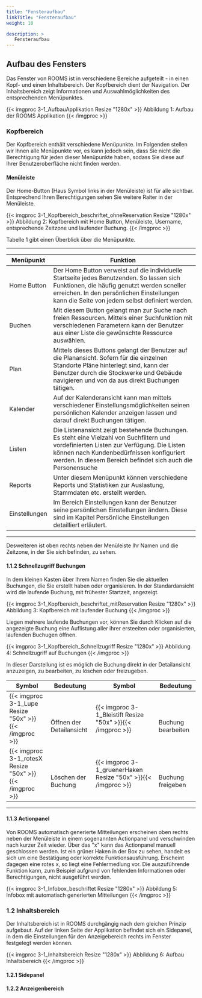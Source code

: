 ```yaml
---
title: "Fensteraufbau"
linkTitle: "Fensteraufbau"
weight: 10

description: >
   Fensteraufbau
---
```



## Aufbau des Fensters
Das Fenster von ROOMS ist in verschiedene Bereiche aufgeteilt - in einen Kopf- und einen Inhaltsbereich.
Der Kopfbereich dient der Navigation. Der Inhaltsbereich zeigt Informationen und Auswahlmöglichkeiten des entsprechenden Menüpunktes.

{{< imgproc 3-1_AufbauApplikation Resize "1280x" >}}
Abbildung 1: Aufbau der ROOMS Applikation
{{< /imgproc >}}

### Kopfbereich
Der Kopfbereich enthält verschiedene Menüpunkte. Im Folgenden stellen wir Ihnen alle Menüpunkte vor, es kann jedoch sein, dass Sie nicht die Berechtigung für jeden dieser Menüpunkte haben, sodass Sie diese auf Ihrer Benutzeroberfläche nicht finden werden.

#### Menüleiste
Der Home-Button (Haus Symbol links in der Menüleiste) ist für alle sichtbar. Entsprechend Ihren Berechtigungen sehen Sie weitere Raiter in der Menüleiste. 

{{< imgproc 3-1_Kopfbereich_beschriftet_ohneReservation Resize "1280x" >}}
Abbildung 2: Kopfbereich mit Home Button, Menüleiste, Username, entsprechende Zeitzone und laufender Buchung.
{{< /imgproc >}}

Tabelle 1 gibt einen Überblick über die Menüpunkte.

---
|Menüpunkt|Funktion|
|---|---|
|Home Button|Der Home Button verweist auf die individuelle Startseite jedes Benutzenden. So lassen sich Funktionen, die häufig genutzt werden scneller erreichen. In den persönlichen Einstellungen kann die Seite von jedem selbst definiert werden.|
|Buchen|Mit diesem Button gelangt man zur Suche nach freien Ressourcen. Mittels einer Suchfunktion mit verschiedenen Parametern kann der Benutzer aus einer Liste die gewünschte Ressource auswählen.|
|Plan|Mittels dieses Buttons gelangt der Benutzer auf die Planansicht. Sofern für die einzelnen Standorte Pläne hinterlegt sind, kann der Benutzer durch die Stockwerke und Gebäude navigieren und von da aus direkt Buchungen tätigen.|
|Kalender|Auf der Kalenderansicht kann man mittels verschiedener Einstellungsmöglichkeiten seinen persönlichen Kalender anzeigen lassen und darauf direkt Buchungen tätigen.|
|Listen|Die Listenansicht zeigt bestehende Buchungen. Es steht eine Vielzahl von Suchfiltern und vordefinierten Listen zur Verfügung. Die Listen können nach Kundenbedürfnissen konfiguriert werden. In diesem Bereich befindet sich auch die Personensuche |
|Reports|Unter diesem Menüpunkt können verschiedene Reports und Statistiken zur Auslastung, Stammdaten etc. erstellt werden. |
|Einstellungen|Im Bereich Einstellungen kann der Benutzer seine persönlichen Einstellungen ändern. Diese sind im Kapitel Persönliche Einstellungen detailliert erläutert.|
---
 <!-- Link zu persönliche Einstellunge -->

Desweiteren ist oben rechts neben der Menüleiste Ihr Namen und die Zeitzone, in der Sie sich befinden, zu sehen.

#### 1.1.2 Schnellzugriff Buchungen

In dem kleinen Kasten über Ihrem Namen finden Sie die aktuellen Buchungen, die Sie erstellt haben oder organisieren. In der Standardansicht wird die laufende Buchung, mit frühester Startzeit, angezeigt.

{{< imgproc 3-1_Kopfbereich_beschriftet_mitReservation Resize "1280x" >}}
Abbildung 3: Kopfbereich mit laufender Buchung
{{< /imgproc >}}

Liegen mehrere laufende Buchungen vor, können Sie durch Klicken auf die angezeigte Buchung eine Auflistung aller ihrer ersteelten oder organisierten, laufenden Buchugen öffnen. 

{{< imgproc 3-1_Kopfbereich_Schnellzugriff Resize "1280x" >}}
Abbildung 4: Schnellzugriff auf Buchungen
{{< /imgproc >}}

In dieser Darstellung ist es möglich die Buchung direkt in der Detailansicht anzuzeigen, zu bearbeiten, zu löschen oder freizugeben. 

|Symbol|Bedeutung|Symbol|Bedeutung|
|---|---|---|---|
|{{< imgproc 3-1_Lupe Resize "50x" >}}{{< /imgproc >}}|<br> <br> Öffnen der Detailansicht|{{< imgproc 3-1_Bleistift Resize "50x" >}}{{< /imgproc >}}|<br> <br> Buchung bearbeiten|
|{{< imgproc 3-1_rotesX Resize "50x" >}}{{< /imgproc >}}|<br> <br> Löschen der Buchung|{{< imgproc 3-1_gruenerHaken Resize "50x" >}}{{< /imgproc >}}|<br> <br> Buchung freigeben|
---

[//]: <> (Was bedeutet Buchung freigeben?)

#### 1.1.3 Actionpanel

Von ROOMS automatisch generierte Mitteilungen erscheinen oben rechts neben der Menüleiste in einem sogenannten Actionpanel und verschwinden nach kurzer Zeit wieder. Über das "x" kann das Actionpanel manuell geschlossen werden.
Ist ein grüner Haken in der Box zu sehen, handelt es sich um eine Bestätigung oder korrekte Funktionsausführung. Erscheint dagegen eine rotes x, so liegt eine Fehlermedlung vor. Die auszuführende Funktion kann, zum Beispiel aufgrund von fehlenden Informationen oder Berechtigungen, nicht ausgeführt werden.

{{< imgproc 3-1_Infobox_beschriftet Resize "1280x" >}}
Abbildung 5: Infobox mit automatisch generierten Mitteilungen
{{< /imgproc >}}
<br>

### 1.2 Inhaltsbereich
Der Inhaltsbereich ist in ROOMS durchgängig nach dem gleichen Prinzip aufgebaut. Auf der linken Seite der Applikation befindet sich ein Sidepanel, in dem die Einstellungen für den Anzeigebereich rechts im Fenster festgelegt werden können.

{{< imgproc 3-1_Inhaltsbereich Resize "1280x" >}}
Abbildung 6: Aufbau Inhaltsbereich
{{< /imgproc >}}

#### 1.2.1 Sidepanel

#### 1.2.2 Anzeigenbereich